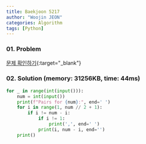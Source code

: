 ```yaml
---
title: Baekjoon 5217
author: "Woojin JEON"
categories: Algorithm
tags: [Python]
---
```


### 01. Problem

[문제 확인하기](https://www.acmicpc.net/problem/5217){:target="_blank"}

### 02. Solution (memory: 31256KB, time: 44ms)

```python
for _ in range(int(input())):
    num = int(input())
    print(f"Pairs for {num}:", end=' ')
    for i in range(1, num // 2 + 1):
        if i != num - i:
            if i != 1:
                print(',', end=' ')
            print(i, num - i, end='')
    print()
```
